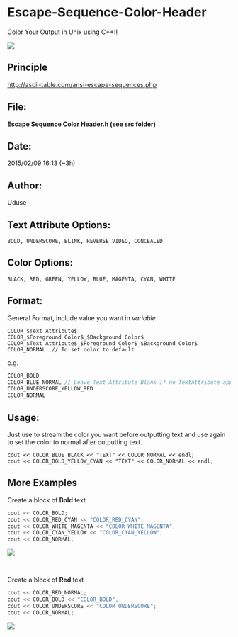 # Escape-Sequence-Color-Header
Color Your Output in Unix using C++!!

![](https://github.com/Uduse/Escape-Sequence-Color-Header/blob/master/img.png?raw=true)

## Principle

http://ascii-table.com/ansi-escape-sequences.php

## File:
**Escape Sequence Color Header.h (see src folder)**
 
## Date:
2015/02/09 16:13 (~3h)
 
## Author:
Uduse
 
 
 
## Text Attribute Options:
	BOLD, UNDERSCORE, BLINK, REVERSE_VIDEO, CONCEALED
 
## Color Options:
	BLACK, RED, GREEN, YELLOW, BLUE, MAGENTA, CYAN, WHITE
 
 
## Format:

General Format, include value you want in $variable$

	COLOR_$Text Attribute$
	COLOR_$Foreground Color$_$Background Color$
	COLOR_$Text Attribute$_$Foreground Color$_$Background Color$
	COLOR_NORMAL  // To set color to default


e.g.
	
```cpp
COLOR_BOLD
COLOR_BLUE_NORMAL // Leave Text Attribute Blank if no TextAttribute appied
COLOR_UNDERSCORE_YELLOW_RED
COLOR_NORMAL
```
 
## Usage:
 
Just use  to stream the color you want before outputting text and
use  again to set the color to normal after outputting text.

	cout << COLOR_BLUE_BLACK << "TEXT" << COLOR_NORMAL << endl;
	cout << COLOR_BOLD_YELLOW_CYAN << "TEXT" << COLOR_NORMAL << endl;

## More Examples

Create a block of **Bold** text

```cpp
cout << COLOR_BOLD;
cout << COLOR_RED_CYAN << "COLOR_RED_CYAN";
cout << COLOR_WHITE_MAGENTA << "COLOR_WHITE_MAGENTA";
cout << COLOR_CYAN_YELLOW << "COLOR_CYAN_YELLOW";
cout << COLOR_NORMAL;
```

![](https://github.com/Uduse/Escape-Sequence-Color-Header/blob/master/img3.png?raw=true)

<br>

Create a block of **Red** text

```cpp
cout << COLOR_RED_NORMAL;
cout << COLOR_BOLD << "COLOR_BOLD";
cout << COLOR_UNDERSCORE << "COLOR_UNDERSCORE";
cout << COLOR_NORMAL;
```

![](https://github.com/Uduse/Escape-Sequence-Color-Header/blob/master/img2.jpg?raw=true)